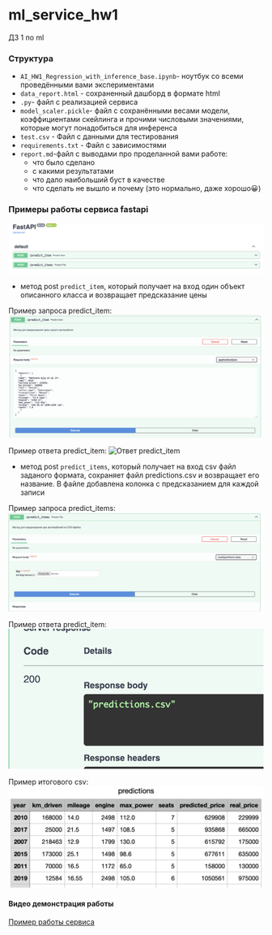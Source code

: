 # ml_service_hw1
ДЗ 1 по ml

### Структура

* ``AI_HW1_Regression_with_inference_base.ipynb``- ноутбук со всеми проведёнными вами экспериментами
* ``data_report.html`` - сохраненный дашборд в формате html
* ``.py``- файл с реализацией сервиса
* ``model_scaler.pickle``- файл с сохранёнными весами модели, коэффициентами скейлинга и прочими числовыми значениями, которые могут понадобиться для инференса
* ``test.csv`` - Файл с данными для тестирования
* ``requirements.txt`` - Файл с зависимостями
* ``report.md``-файл с выводами про проделанной вами работе:
    * что было сделано
    * с какими результатами
    * что дало наибольший буст в качестве
    * что сделать не вышло и почему (это нормально, даже хорошо😀)

### Примеры работы сервиса fastapi

![Основные эндпоинты](images/image.png)

- метод post `predict_item`, который получает на вход один объект описанного класса и возвращает предсказание цены

Пример запроса predict_item:
![Запрос predict_item](images/image2.png)

Пример ответа predict_item:
![Ответ predict_item](images/image3.png)

- метод post `predict_items`, который получает на вход csv файл заданого формата, сохраняет файл predictions.csv и возвращает его название. В файле добавлена колонка с предсказанием для каждой записи

Пример запроса predict_items:
![Запрос predict_items](images/image4.png)


Пример ответа predict_item:
![Ответ predict_items](images/image5.png)

Пример итогового csv:
![CSV predict_items](images/image6.png)


#### Видео демонстрация работы
[Пример работы сервиса](images/demo_ml_fastapi.mov)